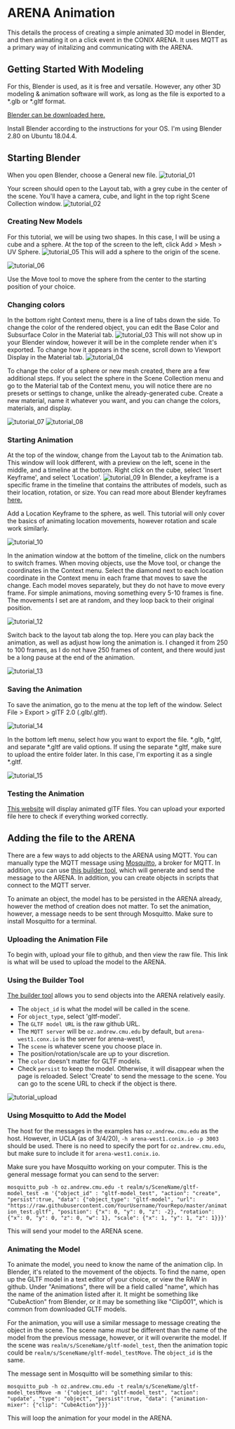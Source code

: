 # ARENA Animation
This details the process of creating a simple animated 3D model in Blender, and then animating it on a click event in the CONIX ARENA. It uses MQTT as a primary way of initalizing and communicating with the ARENA.

## Getting Started With Modeling
For this, Blender is used, as it is free and versatile. However, any other 3D modeling & animation software will work, as long as the file is exported to a *.glb or *.gltf format. 

[Blender can be downloaded here.](https://www.blender.org/download/)

Install Blender according to the instructions for your OS. I'm using Blender 2.80 on Ubuntu 18.04.4.

## Starting Blender
When you open Blender, choose a General new file. ![tutorial_01](https://raw.githubusercontent.com/CourtKowaluk/ARENA-Animation/master/images/tutorial_01.png)

Your screen should open to the Layout tab, with a grey cube in the center of the scene. You'll have a camera, cube, and light in the top right Scene Collection window. ![tutorial_02](https://raw.githubusercontent.com/CourtKowaluk/ARENA-Animation/master/images/tutorial_02.png)

### Creating New Models
For this tutorial, we will be using two shapes. In this case, I will be using a cube and a sphere. At the top of the screen to the left, click Add > Mesh > UV Sphere. ![tutorial_05](https://raw.githubusercontent.com/CourtKowaluk/ARENA-Animation/master/images/tutorial_05.png) This will add a sphere to the origin of the scene. 


![tutorial_06](https://raw.githubusercontent.com/CourtKowaluk/ARENA-Animation/master/images/tutorial_06.png) 

Use the Move tool to move the sphere from the center to the starting position of your choice. 

### Changing colors
In the bottom right Context menu, there is a line of tabs down the side. To change the color of the rendered object, you can edit the Base Color and Subsurface Color in the Material tab. ![tutorial_03](https://raw.githubusercontent.com/CourtKowaluk/ARENA-Animation/master/images/tutorial_03.png) This will not show up in your Blender window, however it will be in the complete render when it's exported. To change how it appears in the scene, scroll down to Viewport Display in the Material tab. ![tutorial_04](https://raw.githubusercontent.com/CourtKowaluk/ARENA-Animation/master/images/tutorial_04.png)

To change the color of a sphere or new mesh created, there are a few additional steps. If you select the sphere in the Scene Collection menu and go to the Material tab of the Context menu, you will notice there are no presets or settings to change, unlike the already-generated cube. Create a new material, name it whatever you want, and you can change the colors, materials, and display. 

![tutorial_07](https://raw.githubusercontent.com/CourtKowaluk/ARENA-Animation/master/images/tutorial_07.png) ![tutorial_08](https://raw.githubusercontent.com/CourtKowaluk/ARENA-Animation/master/images/tutorial_08.png)

### Starting Animation
At the top of the window, change from the Layout tab to the Animation tab. This window will look different, with a preview on the left, scene in the middle, and a timeline at the bottom. Right click on the cube, select 'Insert Keyframe', and select 'Location'. ![tutorial_09](https://raw.githubusercontent.com/CourtKowaluk/ARENA-Animation/master/images/tutorial_09.png) In Blender, a keyframe is a specific frame in the timeline that contains the attributes of models, such as their location, rotation, or size. You can read more about Blender keyframes [here.](https://docs.blender.org/manual/en/latest/animation/keyframes/introduction.html)

Add a Location Keyframe to the sphere, as well. This tutorial will only cover the basics of animating location movements, however rotation and scale work similarly. 

![tutorial_10](https://raw.githubusercontent.com/CourtKowaluk/ARENA-Animation/master/images/tutorial_10.png)

In the animation window at the bottom of the timeline, click on the numbers to switch frames. When moving objects, use the Move tool, or change the coordinates in the Context menu. Select the diamond next to each location coordinate in the Context menu in each frame that moves to save the change. Each model moves separately, but they do not have to move every frame. For simple animations, moving something every 5-10 frames is fine. The movements I set are at random, and they loop back to their original position. 

![tutorial_12](https://raw.githubusercontent.com/CourtKowaluk/ARENA-Animation/master/images/tutorial_12.png)

Switch back to the layout tab along the top. Here you can play back the animation, as well as adjust how long the animation is. I changed it from 250 to 100 frames, as I do not have 250 frames of content, and there would just be a long pause at the end of the animation.

![tutorial_13](https://raw.githubusercontent.com/CourtKowaluk/ARENA-Animation/master/images/tutorial_13.png) 

### Saving the Animation
To save the animation, go to the menu at the top left of the window. Select File > Export > glTF 2.0 (.glb/.gltf). 

![tutorial_14](https://raw.githubusercontent.com/CourtKowaluk/ARENA-Animation/master/images/tutorial_14.png) 

In the bottom left menu, select how you want to export the file. \*.glb, \*.gltf, and separate \*.gltf are valid options. If using the separate \*.gltf, make sure to upload the entire folder later. In this case, I'm exporting it as a single \*.gltf.

![tutorial_15](https://raw.githubusercontent.com/CourtKowaluk/ARENA-Animation/master/images/tutorial_15.png) 

### Testing the Animation
[This website](https://gltf-viewer.donmccurdy.com/) will display animated glTF files. You can upload your exported file here to check if everything worked correctly.

## Adding the file to the ARENA
There are a few ways to add objects to the ARENA using MQTT. You can manually type the MQTT message using [Mosquitto](https://mosquitto.org/), a broker for MQTT. In addition, you can use [this builder tool](https://xr.andrew.cmu.edu/build.html), which will generate and send the message to the ARENA. In addition, you can create objects in scripts that connect to the MQTT server.

To animate an object, the model has to be persisted in the ARENA already, however the method of creation does not matter. To set the animation, however, a message needs to be sent through Mosquitto. Make sure to install Mosquitto for a terminal.

### Uploading the Animation File
To begin with, upload your file to github, and then view the raw file. This link is what will be used to upload the model to the ARENA.

### Using the Builder Tool
[The builder tool](https://xr.andrew.cmu.edu/build.html) allows you to send objects into the ARENA relatively easily.
- The `object_id` is what the model will be called in the scene. 
- For `object_type`, select 'gltf-model'. 
- The `GLTF model URL` is the raw github URL.
- The `MQTT server` will be `oz.andrew.cmu.edu` by default, but `arena-west1.conx.io` is the server for arena-west1, 
- The `scene` is whatever scene you choose place in.
- The position/rotation/scale are up to your discretion. 
- The `color` doesn't matter for GLTF models.
- Check `persist` to keep the model. Otherwise, it will disappear when the page is reloaded.
Select 'Create' to send the message to the scene. You can go to the scene URL to check if the object is there.

![tutorial_upload](https://raw.githubusercontent.com/CourtKowaluk/ARENA-Animation/master/images/tut_upload.png)

### Using Mosquitto to Add the Model

The host for the messages in the examples has `oz.andrew.cmu.edu` as the host. However, in UCLA (as of 3/4/20), `-h arena-west1.conix.io -p 3003` should be used. There is no need to specify the port for `oz.andrew.cmu.edu`, but make sure to include it for `arena-west1.conix.io`.

Make sure you have Mosquitto working on your computer. This is the general message format you can send to the server:

```mosquitto_pub -h oz.andrew.cmu.edu -t realm/s/SceneName/gltf-model_test -m '{"object_id" : "gltf-model_test", "action": "create", "persist":true, "data": {"object_type": "gltf-model", "url": "https://raw.githubusercontent.com/YourUsername/YourRepo/master/animation_test.gltf", "position": {"x": 0, "y": 0, "z": -2}, "rotation": {"x": 0, "y": 0, "z": 0, "w": 1}, "scale": {"x": 1, "y": 1, "z": 1}}}' ```

This will send your model to the ARENA scene.

### Animating the Model

To animate the model, you need to know the name of the animation clip. In Blender, it's related to the movement of the objects. To find the name, open up the GLTF model in a text editor of your choice, or view the RAW in github. Under "Animations", there will be a field called "name", which has the name of the animation listed after it. It might be something like "CubeAction" from Blender, or it may be something like "Clip001", which is common from downloaded GLTF models.

For the animation, you will use a similar message to message creating the object in the scene. The scene name *must* be different than the name of the model from the previous message, however, or it will overwrite the model. If the scene was `realm/s/SceneName/gltf-model_test`, then the animation topic could be `realm/s/SceneName/gltf-model_testMove`. The `object_id` is the same. 

The message sent in Mosquitto will be something similar to this:

```mosquitto_pub -h oz.andrew.cmu.edu -t realm/s/SceneName/gltf-model_testMove -m '{"object_id": "gltf-model_test", "action": "update", "type": "object", "persist":true, "data": {"animation-mixer": {"clip": "CubeAction"}}}' ```

This will loop the animation for your model in the ARENA.

